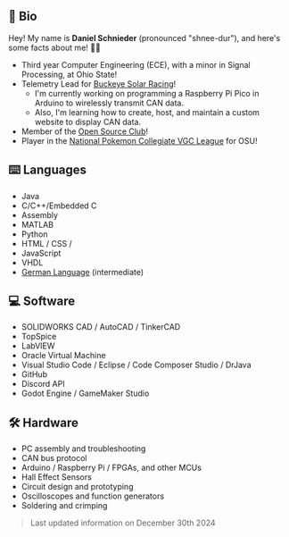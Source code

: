## 👋 Bio

Hey! My name is **Daniel Schnieder** (pronounced "shnee-dur"), and here's some facts about me! 🏳️‍🌈
* Third year Computer Engineering (ECE), with a minor in Signal Processing, at Ohio State!
* Telemetry Lead for [Buckeye Solar Racing](https://www.buckeyesolar.org/)!
  - I'm currently working on programming a Raspberry Pi Pico in Arduino to wirelessly transmit CAN data.
  - Also, I'm learning how to create, host, and maintain a custom website to display CAN data.
* Member of the [Open Source Club](https://osuosc.org/about/)!
* Player in the [National Pokemon Collegiate VGC League](https://x.com/collegiatevgc) for OSU!

## ⌨️ Languages
* Java
* C/C++/Embedded C
* Assembly
* MATLAB
* Python
* HTML / CSS / 
* JavaScript
* VHDL
* [German Language](https://www.duolingo.com/profile/SchniederDaniel) (intermediate)

## 💻 Software
* SOLIDWORKS CAD / AutoCAD / TinkerCAD
* TopSpice
* LabVIEW
* Oracle Virtual Machine
* Visual Studio Code / Eclipse / Code Composer Studio / DrJava
* GitHub
* Discord API
* Godot Engine / GameMaker Studio

## 🛠️ Hardware
* PC assembly and troubleshooting
* CAN bus protocol
* Arduino / Raspberry Pi / FPGAs, and other MCUs
* Hall Effect Sensors
* Circuit design and prototyping
* Oscilloscopes and function generators
* Soldering and crimping

> Last updated information on December 30th 2024

<!---
## Languages
<div align="left">
  
  <img src="https://cdn.jsdelivr.net/gh/devicons/devicon/icons/java/java-original.svg" height="40" alt="java logo"  />
  <img width="12" />
  
  <img src="https://cdn.jsdelivr.net/gh/devicons/devicon@latest/icons/embeddedc/embeddedc-original-wordmark.svg" height="40" alt="embed c logo"/>
  <img width="12" />
  
  <img src="https://cdn.jsdelivr.net/gh/devicons/devicon/icons/c/c-original.svg" height="40" alt="c logo"  />
  <img width="12" />
  
  <img src="https://cdn.jsdelivr.net/gh/devicons/devicon/icons/cplusplus/cplusplus-original.svg" height="40" alt="cplusplus logo"  />
  <img width="12" />
  
  <img src="https://cdn.jsdelivr.net/gh/devicons/devicon@latest/icons/matlab/matlab-original.svg" />
  <img width="12" />
  
  <img src="https://cdn.jsdelivr.net/gh/devicons/devicon/icons/html5/html5-original.svg" height="40" alt="html5 logo"  />
  <img width="12" />
  
  <img src="https://cdn.jsdelivr.net/gh/devicons/devicon/icons/javascript/javascript-original.svg" height="40" alt="javascript logo"  />
  <img width="12" />
  
  <img src="https://cdn.jsdelivr.net/gh/devicons/devicon/icons/python/python-original.svg" height="40" alt="python logo"  />
  <img width="12" />
  
  <img src="https://cdn.jsdelivr.net/gh/devicons/devicon@latest/icons/markdown/markdown-original.svg" />
</div>

## Software
<div align = "left">
  
  <img src="https://cdn.jsdelivr.net/gh/devicons/devicon@latest/icons/arduino/arduino-original-wordmark.svg" height="40" alt = "arduino logo"/>
  <img width="12"/>
  
  <img src="https://cdn.jsdelivr.net/gh/devicons/devicon@latest/icons/raspberrypi/raspberrypi-original-wordmark.svg" />
  
  <img src="https://cdn.jsdelivr.net/gh/devicons/devicon@latest/icons/vscode/vscode-original.svg" />
  
  <img src="https://cdn.jsdelivr.net/gh/devicons/devicon@latest/icons/eclipse/eclipse-original-wordmark.svg" height="40" alt = "eclipse logo"/>
  <img width="12"/>
  
  <img src="https://cdn.jsdelivr.net/gh/devicons/devicon@latest/icons/godot/godot-original.svg" />
  
  <img src="https://cdn.jsdelivr.net/gh/devicons/devicon@latest/icons/labview/labview-original-wordmark.svg" />
</div>
          
## Hardware
--->
